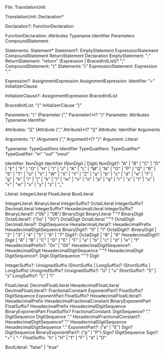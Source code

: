 File: TranslationUnit

TranslationUnit: Declaration*

Declaration?:
	FunctionDeclaration

FunctionDeclaration: Attributes Typename Identifier Parameters CompoundStatement

Statements: Statement*
Statement?:
	EmptyStatement
	ExpressionStatement
	CompoundStatement
	ReturnStatement
	Declaration
EmptyStatement:      ";"
ReturnStatement:     "return" (Expression | BracedInitList)? ";"
CompoundStatement:   "{" Statements "}"
ExpressionStatement: Expression ";"

Expression?:          AssignmentExpression
AssignmentExpression: Identifier "=" InitializerClause

InitializerClause?:
	AssignmentExpression
	BracedInitList

BracedInitList: "{" InitializerClause "}"

Parameters: "(" (Parameter ("," Parameter)*)? ")"
Parameter:  Attributes Typename Identifier

Attributes: "[[" (Attribute ("," Attribute)*)? "]]"
Attribute:  Identifier Arguments

Arguments: "(" (Argument ("," Argument)*)? ")"
Argument:  Literal

Typename:       TypeQualifiers Identifier
TypeQualifiers: TypeQualifier*
TypeQualifier:
	"in"
	"out"
	"inout"

Identifier:
	NonDigit
	Identifier (NonDigit | Digit)
NonDigit?: "A" | "B" | "C" | "D" | "E" | "F" | "G" | "H" | "I" | "J" | "K" | "L" | "M" | "N" | "O" | "P" | "Q" | "R" | "S" | "T" | "U" | "V" | "W" | "X" | "Y" | "Z" | "a" | "b" | "c" | "d" | "e" | "f" | "g" | "h" | "i" | "j" | "k" | "l" | "m" | "n" | "o" | "p" | "q" | "r" | "s" | "t" | "u" | "v" | "w" | "x" | "y" | "z" | "_"

Literal:
	IntegerLiteral
	FloatLiteral
	BoolLiteral

IntegerLiteral:
	BinaryLiteral IntegerSuffix?
	OctalLiteral IntegerSuffix?
	DecimalLiteral IntegerSuffix?
	HexadecimalLiteral IntegerSuffix?
BinaryLiteral?:
	("0b" |	"0B") BinaryDigit
	BinaryLiteral "'"? BinaryDigit
OctalLiteral?:
	("0o" | "0O") OctalDigit
	OctalLiteral "'"? OctalDigit
DecimalLiteral?: DigitSequence
HexadecimalLiteral?:
	HexadecimalPrefix HexadecimalDigitSequence
BinaryDigit?:      "0" | "1"
OctalDigit?:       BinaryDigit | "2" | "3" | "4" | "5" | "6" | "7"
Digit?:            OctalDigit | "8" | "9"
HexadecimalDigit?: Digit | "A" | "B" | "C" | "D" | "E" | "F" | "a" | "b" | "c" | "d" | "e" | "f"
HexadecimalPrefix?: "0x" | "0X"
HexadecimalDigitSequence?:
	HexadecimalDigit
	HexadecimalDigitSequence "'"? HexadecimalDigit
DigitSequence?:
	Digit
	DigitSequence "'"? Digit

IntegerSuffix?:
	UnsignedSuffix (ShortSuffix | LongSuffix)?
	(ShortSuffix | LongSuffix) UnsignedSuffix?
UnsignedSuffix?: "U" | "u"
ShortSuffix?:    "S" | "s"
LongSuffix?:     "L" | "l"

FloatLiteral:
	DecimalFloatLiteral
	HexadecimalFloatLiteral
DecimalFloatLiteral?:
	FractionalConstant ExponentPart? FloatSuffix?
	DigitSequence ExponentPart FloatSuffix?
HexadecimalFloatLiteral?:
	HexadecimalPrefix HexadecimalFractionalConstant BinaryExponentPart FloatSuffix?
	HexadecimalPrefix HexadecimalDigitSequence BinaryExponentPart FloatSuffix?
FractionalConstant:
	DigitSequence? "." DigitSequence
	DigitSequence "."
HexadecimalFractionalConstant?:
	HexadecimalDigitSequence? "." HexadecimalDigitSequence
	HexadecimalDigitSequence "."
ExponentPart?:       ("e" | "E") Sign? DigitSequence
BinaryExponentPart?: ("p" | "P") Sign? DigitSequence
Sign?:               "+" | "-"
FloatSuffix:         "h" | "H" | "f" | "F" | "d" | "D"

BoolLiteral: "false" | "true"